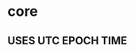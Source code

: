 # core

## USES UTC EPOCH TIME

<!--
    TODO:
        - add an expiry, might need to restructure how it works, (use numbers)
        - make the get more efficient as it is somewhat of a big string, it should just be the value or empty string if non-existent key
        - send errors back
        - remove all the unwraps
        - create a 'batch' command, define a schema for it to take one dict with a bunch of key and value pairs (does all the pairs have the same expiry? or separate expiries?) (DO BOTH)
        - add metrics like pg_stats?
        - better error messages
        - separate code in different files and folders i.e. models in models dir
	- delete command
	- create a cli tool like redis
	- create a frontend like akms with docs and a hosted server(http only)
	- dockerize this and publish to a image repository
-->

<!-- TODO: protocol buffers:
    - this would need to be another server
    - another repo
    - maybe a flag on the client library to select which one to use (tcp or pb)
    - possibly a way to have it on the same server i.e. this main.rs file?
-->

<!-- TODO: search up redis features -->
<!-- TODO: a leaderboard feature -->
